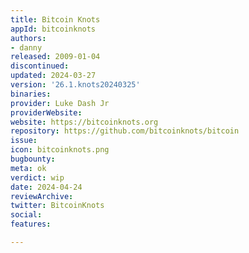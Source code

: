 ```yaml
---
title: Bitcoin Knots
appId: bitcoinknots
authors:
- danny
released: 2009-01-04
discontinued: 
updated: 2024-03-27
version: '26.1.knots20240325'
binaries: 
provider: Luke Dash Jr
providerWebsite: 
website: https://bitcoinknots.org
repository: https://github.com/bitcoinknots/bitcoin
issue: 
icon: bitcoinknots.png
bugbounty: 
meta: ok
verdict: wip
date: 2024-04-24
reviewArchive: 
twitter: BitcoinKnots
social: 
features: 

---
```


